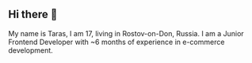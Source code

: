 ## Hi there 👋

My name is Taras, I am 17, living in Rostov-on-Don, Russia. I am a Junior Frontend Developer with ~6 months of experience in e-commerce development.
